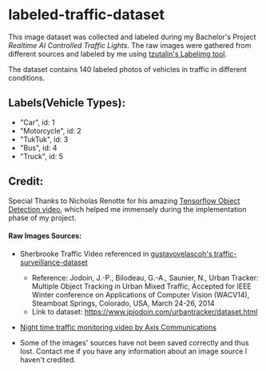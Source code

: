 # labeled-traffic-dataset
This image dataset was collected and labeled during my Bachelor's Project *Realtime AI Controlled Traffic Lights*. The raw images were gathered from different sources and labeled by me using [tzutalin's Labelimg tool](https://github.com/tzutalin/labelImg).

The dataset contains 140 labeled photos of vehicles in traffic in different conditions.

## Labels(Vehicle Types):
- "Car", id: 1
- "Motorcycle", id: 2
- "TukTuk", id: 3
- "Bus", id: 4
- "Truck", id: 5


## Credit:
Special Thanks to Nicholas Renotte for his amazing [Tensorflow Object Detection video](https://youtube.com/watch?v=yqkISICHH-U), which helped me immensely during the implementation phase of my project.
#### Raw Images Sources:
* Sherbrooke Traffic Video referenced in [gustavovelascoh's traffic-surveillance-dataset](https://github.com/gustavovelascoh/traffic-surveillance-dataset)
  * Reference: Jodoin, J.-P., Bilodeau, G.-A., Saunier, N., Urban Tracker: Multiple Object Tracking in Urban Mixed Traffic, Accepted for IEEE Winter conference on Applications of Computer Vision (WACV14), Steamboat Springs, Colorado, USA, March 24-26, 2014
  * Link to dataset: https://www.jpjodoin.com/urbantracker/dataset.html

* [Night time traffic monitoring video by Axis Communications](https://www.youtube.com/watch?v=XFO4Ep8s7KE)
* Some of the images' sources have not been saved correctly and thus lost. Contact me if you have any information about an image source I haven't credited.
